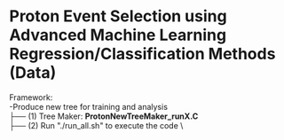 # Proton Event Selection using Advanced Machine Learning Regression/Classification Methods (Data)

Framework:<br/>
-Produce new tree for training and analysis\
├── (1) Tree Maker: **ProtonNewTreeMaker_runX.C** \
├── (2) Run "./run_all.sh" to execute the code \

